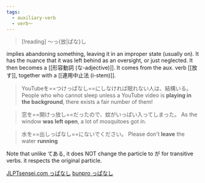 ```yaml
---
tags:
  - auxiliary-verb
  - verb〜
---
```

>[!reading]
>〜っ{放|ぱな}し

implies abandoning something, leaving it in an improper state (usually on). It has the nuance that it was left behind as an oversight, or just neglected.
It then becomes a [[形容動詞 (な-adjective)]].
It comes from the aux. verb [[放す]], together with a [[連用中止法 (i-stem)]].

>YouTubeを==つけっぱなし==にしなければ眠れない人は、結構いる。
>People who who cannot sleep unless a YouTube video is **playing in the background**, there exists a fair number of them!

>窓を==開けっ放し==だったので、蚊がいっぱい入ってしまった。
>As the window **was left open**, a lot of mosquitoes got in.

>水を==出しっぱなし==にないでください。
>Please don't **leave** the water **running**

Note that unlike てある, it does NOT change the particle to が for transitive verbs. it respects the original particle.

[JLPTsensei.com っぱなし](https://jlptsensei.com/learn-japanese-grammar/%E3%81%A3%E3%81%B1%E3%81%AA%E3%81%97-ppanashi-meaning/)
[bunpro っぱなし](https://bunpro.jp/ja/grammar_points/%E3%81%A3%E3%81%B1%E3%81%AA%E3%81%97)